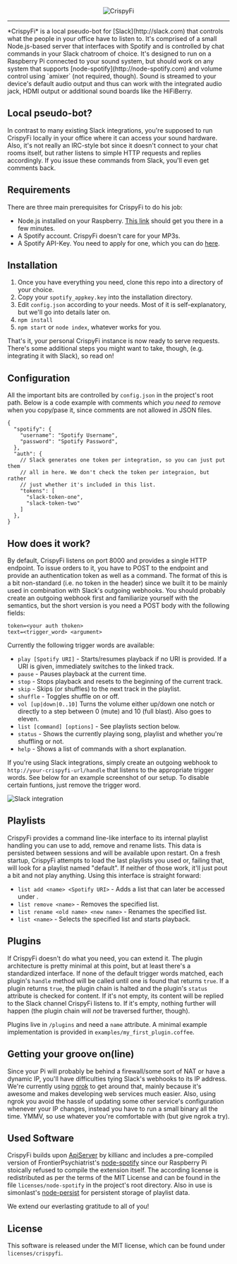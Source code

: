 <p align="center">
  <img src="http://res.cloudinary.com/hlwjgyj8f/image/upload/v1410430228/h71mqvptn5t1yc9pdjuf.png" alt="CrispyFi" />
</p>
<hr />
*CrispyFi* is a local pseudo-bot for [Slack](http://slack.com) that controls what the people in your office have to listen to. It's comprised of a small Node.js-based server that interfaces with Spotify and is controlled by chat commands in your Slack chatroom of choice. It's designed to run on a Raspberry Pi connected to your sound system, but should work on any system that supports [node-spotify](http://node-spotify.com) and volume control using `amixer` (not required, though). Sound is streamed to your device's default audio output and thus can work with the integrated audio jack, HDMI output or additional sound boards like the HiFiBerry.

## Local pseudo-bot?
In contrast to many existing Slack integrations, you're supposed to run CrispyFi locally in your office where it can access your sound hardware. Also, it's not really an IRC-style bot since it doesn't connect to your chat rooms itself, but rather listens to simple HTTP requests and replies accordingly. If you issue these commands from Slack, you'll even get comments back.

## Requirements
There are three main prerequisites for CrispyFi to do his job:

* Node.js installed on your Raspberry. [This link](http://joshondesign.com/2013/10/23/noderpi) should get you there in a few minutes.
* A Spotify account. CrispyFi doesn't care for your MP3s.
* A Spotify API-Key. You need to apply for one, which you can do [here](https://devaccount.spotify.com/my-account/keys/).

## Installation
1. Once you have everything you need, clone this repo into a directory of your choice.
2. Copy your `spotify_appkey.key` into the installation directory.
3. Edit `config.json` according to your needs. Most of it is self-explanatory, but we'll go into details later on.
4. `npm install`
5. `npm start` or `node index`, whatever works for you.

That's it, your personal CrispyFi instance is now ready to serve requests. There's some additional steps you might want to take, though, (e.g. integrating it with Slack), so read on!

## Configuration
All the important bits are controlled by `config.json` in the project's root path. Below is a code example with comments which *you need to remove* when you copy/pase it, since comments are not allowed in JSON files.

```
{
  "spotify": {
    "username": "Spotify Username",
    "password": "Spotify Password",
  },
  "auth": {
  	// Slack generates one token per integration, so you can just put them
  	// all in here. We don't check the token per integraion, but rather
  	// just whether it's included in this list.
    "tokens": [
      "slack-token-one",
      "slack-token-two"
    ]
  },
}
```

## How does it work?
By default, CrispyFi listens on port 8000 and provides a single HTTP endpoint. To issue orders to it, you have to POST to the endpoint and provide an authentication token as well as a command. The format of this is a bit non-standard (i.e. no token in the header) since we built it to be mainly used in combination with Slack's outgoing webhooks. You should probably create an outgoing webhook first and familiarize yourself with the semantics, but the short version is you need a POST body with the following fields:

```
token=<your auth thoken>
text=<trigger_word> <argument>
```

Currently the following trigger words are available:

* `play [Spotify URI]` - Starts/resumes playback if no URI is provided. If a URI is given, immediately switches to the linked track.
* `pause` - Pauses playback at the current time.
* `stop` - Stops playback and resets to the beginning of the current track.
* `skip` - Skips (or shuffles) to the next track in the playlist.
* `shuffle` - Toggles shuffle on or off.
* `vol [up|down|0..10]` Turns the volume either up/down one notch or directly to a step between 0 (mute) and 10 (full blast). Also goes to eleven.
* `list [command] [options]` - See playlists section below.
* `status` - Shows the currently playing song, playlist and whether you're shuffling or not.
* `help` - Shows a list of commands with a short explanation.

If you're using Slack integrations, simply create an outgoing webhook to `http://your-crispyfi-url/handle` that listens to the appropriate trigger words. See below for an example screenshot of our setup. To disable certain funtions, just remove the trigger word.

![Slack integration](http://i.imgur.com/Tye5R2W.png)

## Playlists
CrispyFi provides a command line-like interface to its internal playlist handling you can use to add, remove and rename lists. This data is persisted between sessions and will be available upon restart. On a fresh startup, CrispyFi attempts to load the last playlists you used or, failing that, will look for a playlist named "default". If neither of those work, it'll just pout a bit and not play anything. Using this interface is straight forward:

* `list add <name> <Spotify URI>` - Adds a list that can later be accessed under <name>.
* `list remove <name>` - Removes the specified list.
* `list rename <old name> <new name>` - Renames the specified list.
* `list <name>` - Selects the specified list and starts playback.

## Plugins
If CrispyFi doesn't do what you need, you can extend it. The plugin architecture is pretty minimal at this point, but at least there's a standardized interface. If none of the default trigger words matched, each plugin's `handle` method will be called until one is found that returns `true`. If a plugin returns `true`, the plugin chain is halted and the plugin's `status` attribute is checked for content. If it's not empty, its content will be replied to the Slack channel CrispyFi listens to. If it's empty, nothing further will happen (the plugin chain will *not* be traversed further, though).

Plugins live in `/plugins` and need a `name` attribute. A minimal example implementation is provided in `examples/my_first_plugin.coffee`.

## Getting your groove on(line)
Since your Pi will probably be behind a firewall/some sort of NAT or have a dynamic IP, you'll have difficulties tying Slack's webhooks to its IP address. We're currently using [ngrok](http://ngrok.com) to get around that, mainly because it's awesome and makes developing web services much easier. Also, using ngrok you avoid the hassle of updating some other service's configuration whenever your IP changes, instead you have to run a small binary all the time. YMMV, so use whatever you're comfortable with (but give ngrok a try).

## Used Software
CrispyFi builds upon [ApiServer](https://github.com/kilianc/node-apiserver) by killianc and includes a pre-compiled version of FrontierPsychiatrist's [node-spotify](https://github.com/FrontierPsychiatrist/node-spotify) since our Raspberry Pi stoically refused to compile the extension itself. The according license is redistributed as per the terms of the MIT License and can be found in the file `licenses/node-spotify` in the project's root directory. Also in use is simonlast's [node-persist](https://github.com/simonlast/node-persist) for persistent storage of playlist data.

We extend our everlasting gratitude to all of you!

## License
This software is released under the MIT license, which can be found under `licenses/crispyfi`.
